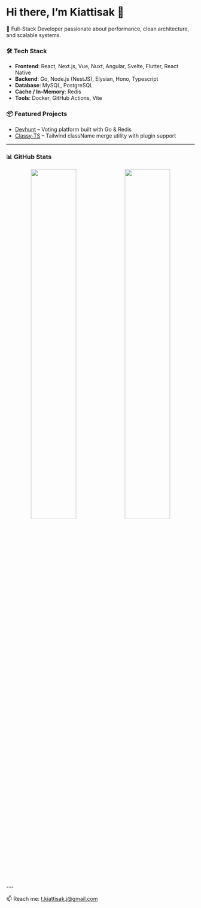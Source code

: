# Hi there, I’m Kiattisak 👋

🚀 Full-Stack Developer passionate about performance, clean architecture, and scalable systems.

### 🛠 Tech Stack
- **Frontend**: React, Next.js, Vue, Nuxt, Angular, Svelte, Flutter, React Native
- **Backend**: Go, Node.js (NestJS), Elysian, Hono, Typescript
- **Database**: MySQL, PostgreSQL
- **Cache / In-Memory**: Redis
- **Tools**: Docker, GitHub Actions, Vite

### 📦 Featured Projects
- [Devhunt](https://github.com/t-kiattisak/devhunt) – Voting platform built with Go & Redis
- [Classy-TS](https://github.com/t-kiattisak/classy-ts) – Tailwind className merge utility with plugin support

---

### 📊 GitHub Stats

<div align="center">
  <img src="https://github-readme-stats.vercel.app/api/top-langs/?username=t-kiattisak&layout=compact&theme=radical" width="49%" />
  <img src="https://github-readme-streak-stats.herokuapp.com/?user=t-kiattisak&theme=radical" width="49%" />
</div>
---

📫 Reach me: t.kiattisak.j@gmail.com
